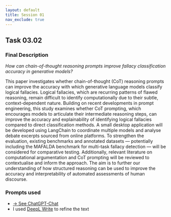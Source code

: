 ```yaml
---
layout: default
title: Session 01
nav_exclude: true
---
```


## Task 03.02

### Final Description

_How can chain-of-thought reasoning prompts improve fallacy classification accuracy in generative models?_

This paper investigates whether chain-of-thought (CoT) reasoning prompts can improve the accuracy with which generative language models classify logical fallacies. Logical fallacies, which are recurring patterns of flawed reasoning, remain difficult to identify computationally due to their subtle, context-dependent nature. Building on recent developments in prompt engineering, this study examines whether CoT prompting, which encourages models to articulate their intermediate reasoning steps, can improve the accuracy and explainability of identifying logical fallacies compared to direct classification methods. A small desktop application will be developed using LangChain to coordinate multiple models and analyse debate excerpts sourced from online platforms. To strengthen the evaluation, existing benchmarks and annotated datasets — potentially including the MAFALDA benchmark for multi-task fallacy detection — will be considered for comparative testing. Additionally, relevant literature on computational argumentation and CoT prompting will be reviewed to contextualise and inform the approach. The aim is to further our understanding of how structured reasoning can be used to improve the accuracy and interpretability of automated assessments of human discourse.

### Prompts used

- [→ See ChatGPT-Chat](https://chatgpt.com/share/6830a4cb-b35c-8007-8506-79b89fb54d40)
- I used [DeepL Write](https://www.deepl.com/de/write) to refine the text



